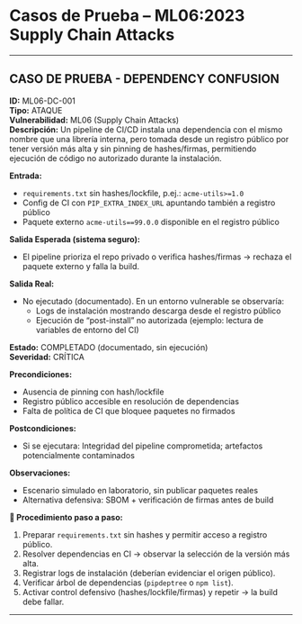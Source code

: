 # Casos de Prueba – ML06:2023 Supply Chain Attacks

---

## CASO DE PRUEBA - DEPENDENCY CONFUSION

**ID:** ML06-DC-001  
**Tipo:** ATAQUE  
**Vulnerabilidad:** ML06 (Supply Chain Attacks)  
**Descripción:** Un pipeline de CI/CD instala una dependencia con el mismo nombre que una librería interna, pero tomada desde un registro público por tener versión más alta y sin pinning de hashes/firmas, permitiendo ejecución de código no autorizado durante la instalación.

**Entrada:**  
- `requirements.txt` sin hashes/lockfile, p.ej.: `acme-utils>=1.0`  
- Config de CI con `PIP_EXTRA_INDEX_URL` apuntando también a registro público  
- Paquete externo `acme-utils==99.0.0` disponible en el registro público

**Salida Esperada (sistema seguro):**  
- El pipeline prioriza el repo privado o verifica hashes/firmas → rechaza el paquete externo y falla la build.

**Salida Real:**  
- No ejecutado (documentado). En un entorno vulnerable se observaría:  
  - Logs de instalación mostrando descarga desde el registro público  
  - Ejecución de “post-install” no autorizada (ejemplo: lectura de variables de entorno del CI)

**Estado:** COMPLETADO (documentado, sin ejecución)  
**Severidad:** CRÍTICA

**Precondiciones:**  
- Ausencia de pinning con hash/lockfile  
- Registro público accesible en resolución de dependencias  
- Falta de política de CI que bloquee paquetes no firmados

**Postcondiciones:**  
- Si se ejecutara: Integridad del pipeline comprometida; artefactos potencialmente contaminados

**Observaciones:**  
- Escenario simulado en laboratorio, sin publicar paquetes reales  
- Alternativa defensiva: SBOM + verificación de firmas antes de build

**🔧 Procedimiento paso a paso:**  
1. Preparar `requirements.txt` sin hashes y permitir acceso a registro público.  
2. Resolver dependencias en CI → observar la selección de la versión más alta.  
3. Registrar logs de instalación (deberían evidenciar el origen público).  
4. Verificar árbol de dependencias (`pipdeptree` o `npm list`).  
5. Activar control defensivo (hashes/lockfile/firmas) y repetir → la build debe fallar.

---

